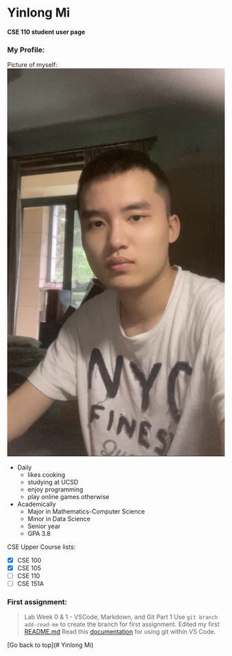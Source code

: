 # Yinlong Mi
**CSE 110 student user page**
### My Profile:
Picture of myself:
![Photo](myphoto.jpg)

- Daily
  - likes cooking
  - studying at UCSD
  - enjoy programming
  - play online games otherwise
- Academically
  - Major in Mathematics-Computer Science
  - Minor in Data Science
  - Senior year
  - GPA 3.8

CSE Upper Course lists:
- [x] CSE 100
- [x] CSE 105
- [ ] CSE 110
- [ ] CSE 151A

### First assignment:
> Lab Week 0 & 1 - VSCode, Markdown, and Git Part 1
Use `git branch add-read-me` to create the branch for first assignment.
Edited my first [README.md](README.md)
Read this [documentation](https://code.visualstudio.com/docs/sourcecontrol/overview#_git-support) for using git within VS Code.

[Go back to top](# Yinlong Mi)